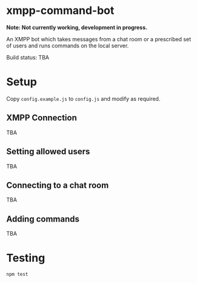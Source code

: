 xmpp-command-bot
==================

__Note: Not currently working, development in progress.__

An XMPP bot which takes messages from a chat room or a prescribed set of users and runs commands on the local server.

Build status: TBA

# Setup

Copy `config.example.js` to `config.js` and modify as required.

## XMPP Connection

TBA

## Setting allowed users

TBA

## Connecting to a chat room

TBA

## Adding commands

TBA

# Testing 

```
npm test
```